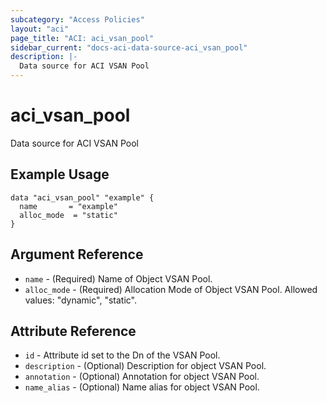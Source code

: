 ```yaml
---
subcategory: "Access Policies"
layout: "aci"
page_title: "ACI: aci_vsan_pool"
sidebar_current: "docs-aci-data-source-aci_vsan_pool"
description: |-
  Data source for ACI VSAN Pool
---
```


# aci_vsan_pool

Data source for ACI VSAN Pool

## Example Usage

```hcl
data "aci_vsan_pool" "example" {
  name       = "example"
  alloc_mode  = "static"
}
```

## Argument Reference

- `name` - (Required) Name of Object VSAN Pool.
- `alloc_mode` - (Required) Allocation Mode of Object VSAN Pool. Allowed values: "dynamic", "static".

## Attribute Reference

- `id` - Attribute id set to the Dn of the VSAN Pool.
- `description` - (Optional) Description for object VSAN Pool.
- `annotation` - (Optional) Annotation for object VSAN Pool.
- `name_alias` - (Optional) Name alias for object VSAN Pool.
